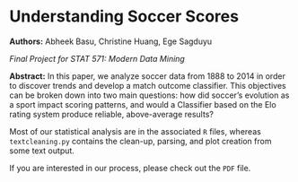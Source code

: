# Understanding Soccer Scores
__Authors:__ Abheek Basu, Christine Huang, Ege Sagduyu

_Final Project for STAT 571: Modern Data Mining_

__Abstract:__ In this paper, we analyze soccer data from 1888 to 2014 in order to discover trends and develop a match outcome classifier. This objectives can be broken down into two main questions: how did soccer’s evolution as a sport impact scoring patterns, and would a Classifier based on the Elo rating system produce reliable, above-average results?

Most of our statistical analysis are in the associated `R` files, whereas `textcleaning.py` contains the clean-up, parsing, and plot creation from some text output. 

If you are interested in our process, please check out the `PDF` file. 
